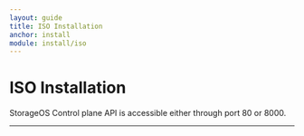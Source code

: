 ```yaml
---
layout: guide
title: ISO Installation
anchor: install
module: install/iso
---
```


# ISO Installation

StorageOS Control plane API is accessible either through port 80 or 8000.

---
